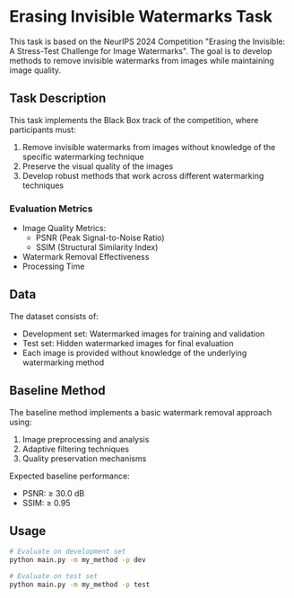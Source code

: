 # Erasing Invisible Watermarks Task

This task is based on the NeurIPS 2024 Competition "Erasing the Invisible: A Stress-Test Challenge for Image Watermarks". The goal is to develop methods to remove invisible watermarks from images while maintaining image quality.

## Task Description

This task implements the Black Box track of the competition, where participants must:
1. Remove invisible watermarks from images without knowledge of the specific watermarking technique
2. Preserve the visual quality of the images
3. Develop robust methods that work across different watermarking techniques

### Evaluation Metrics
- Image Quality Metrics:
  - PSNR (Peak Signal-to-Noise Ratio)
  - SSIM (Structural Similarity Index)
- Watermark Removal Effectiveness
- Processing Time

## Data
The dataset consists of:
- Development set: Watermarked images for training and validation
- Test set: Hidden watermarked images for final evaluation
- Each image is provided without knowledge of the underlying watermarking method

## Baseline Method
The baseline method implements a basic watermark removal approach using:
1. Image preprocessing and analysis
2. Adaptive filtering techniques
3. Quality preservation mechanisms

Expected baseline performance:
- PSNR: ≥ 30.0 dB
- SSIM: ≥ 0.95

## Usage
```bash
# Evaluate on development set
python main.py -m my_method -p dev

# Evaluate on test set
python main.py -m my_method -p test
``` 